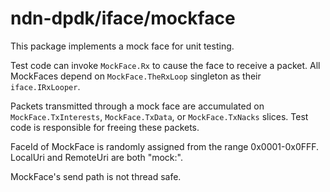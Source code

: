 # ndn-dpdk/iface/mockface

This package implements a mock face for unit testing.

Test code can invoke `MockFace.Rx` to cause the face to receive a packet.
All MockFaces depend on `MockFace.TheRxLoop` singleton as their `iface.IRxLooper`.

Packets transmitted through a mock face are accumulated on `MockFace.TxInterests`, `MockFace.TxData`, or `MockFace.TxNacks` slices.
Test code is responsible for freeing these packets.

FaceId of MockFace is randomly assigned from the range 0x0001-0x0FFF.
LocalUri and RemoteUri are both "mock:".

MockFace's send path is not thread safe.
